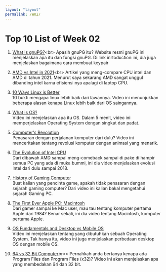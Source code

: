 ```yaml
---
layout: "layout"
permalink: /W02/
---
```


# Top 10 List of Week 02

1. [What is gnuPG?](https://www.gnupg.org/gph/en/manual/c14.html#:~:text=GnuPG%20is%20a%20tool%20for,authenticating%20documents%20with%20digital%20signatures.)<br>
Apasih gnuPG itu? Website resmi gnuPG ini menjelaskan apa itu dan fungsi gnuPG. Di link inrtoduction ini, dia juga menjelaskan bagaimana cara membuat keypair

2. [AMD vs Intel in 2021](https://www.tomshardware.com/features/amd-vs-intel-cpus#:~:text=In%20the%20non%2Dgaming%20performance,picture%20is%20a%20lot%20clearer.&text=That%27s%20a%203.5X%20advantage,expensive%20than%20Intel%27s%20respective%20flagships.)<br>
Artikel yang meng-compare CPU intel dan AMD di tahun 2021. Menurut saya sekarang AMD sangat unggul dibanding intel karna efisiensi nya apalagi di laptop CPU.

3. [10 Ways Linux is Better](https://www.youtube.com/watch?v=mAFMJ1LnQu8&t=1s)<br>
10 bukti mengapa linux lebih baik dari lawannya. Video ini menunjukkan beberapa alasan kenapa Linux lebih baik dari OS saingannya.

4. [What is OS?](https://www.youtube.com/watch?v=pVzRTmdd9j0)<br>
Video ini menjelaskan apa itu OS. Dalam 5 menit, video ini memperjelaskan Operating System dengan singkat dan padat.

5. [Computer's Revolution](https://www.youtube.com/watch?v=M5BZou6C01w)<br>
Penasaran dengan perjalanan komputer dari dulu? Video ini menceritakan tentang revolusi komputer dengan animasi yang menarik.

6. [The Evolution of Intel CPU](https://www.youtube.com/watch?v=TqOCC65HkCQ)<br>
Dari dibawah AMD sampai meng-comeback sampai di pake di hampir semua PC yang ada di muka bummi, ini dia video menjelaskan evolusi Intel dari dulu sampai 2018.

7. [History of Gaming Computer](https://www.youtube.com/watch?v=PEukRq5_c_8)<br>
Buat kalian yang pencinta game, apakah tidak penasaran dengan sejarah gaming computer? Dari video ini kalian bakal mengetahui sejarah Gaming PC.

8. [The First Ever Apple PC: Macintosh](https://www.youtube.com/watch?v=VJI88QIW7H4)<br>
Dari gamer sampai ke Mac user, mau tau tentang komputer pertama Apple dari 1984? Benar sekali, ini dia video tentang Macintosh, komputer pertama Apple.

9. [OS Fundamentals and Desktop vs Mobile OS](https://www.youtube.com/watch?v=-fgB5sqzQAg)<br>
Video ini menjelaskan tentang yang dibutuhkan sebuah Operating System. Tak hanya itu, video ini juga menjelaskan perbedaan desktop OS dengan mobile OS.

10. [64 vs 32 Bit Computer](https://www.youtube.com/watch?v=IknbgnJLSRY)br<>
Pernahkah anda bertanya kenapa ada Program Files dan Program Files (x32)? Video ini akan menjelaskan apa yang membedakan 64 dan 32 bit.
